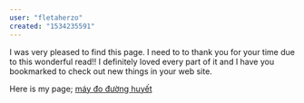 ```yaml
---
user: "fletaherzo"
created: "1534235591"
---
```


I was very pleased to find this page. I need to to thank you for your time due to this wonderful read!!
I definitely loved every part of it and I have you bookmarked to check out new things in your web site.



Here is my page; <a href="https://ytenamgiao.com/">máy đo đường huyết</a>
